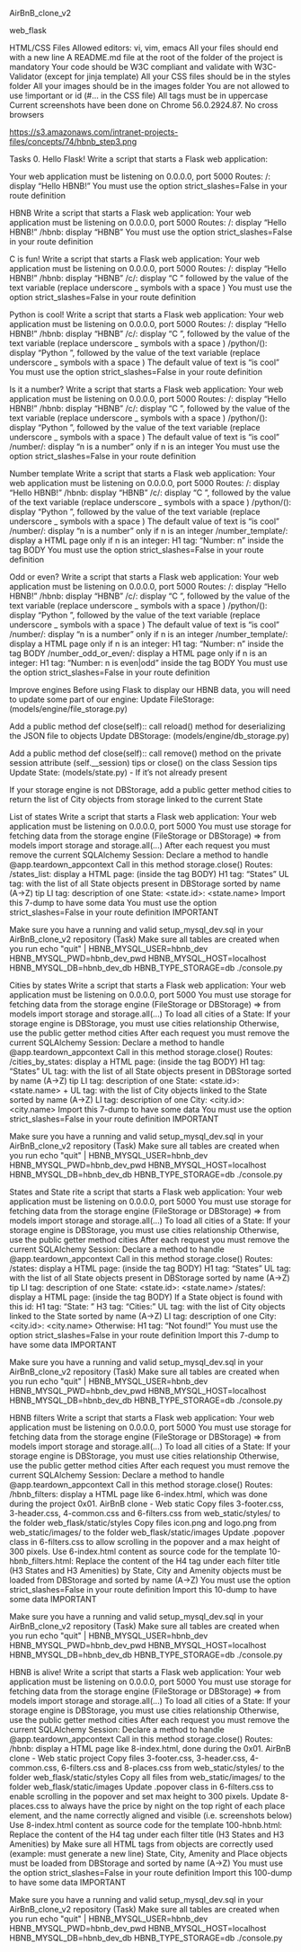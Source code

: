 AirBnB_clone_v2


web_flask

HTML/CSS Files Allowed editors: vi, vim, emacs All your files should end with a new line A README.md file at the root of the folder of the project is mandatory Your code should be W3C compliant and validate with W3C-Validator (except for jinja template) All your CSS files should be in the styles folder All your images should be in the images folder You are not allowed to use !important or id (#... in the CSS file) All tags must be in uppercase Current screenshots have been done on Chrome 56.0.2924.87. No cross browsers

https://s3.amazonaws.com/intranet-projects-files/concepts/74/hbnb_step3.png

Tasks 0. Hello Flask! Write a script that starts a Flask web application:

Your web application must be listening on 0.0.0.0, port 5000 Routes: /: display “Hello HBNB!” You must use the option strict_slashes=False in your route definition

HBNB Write a script that starts a Flask web application:
Your web application must be listening on 0.0.0.0, port 5000 Routes: /: display “Hello HBNB!” /hbnb: display “HBNB” You must use the option strict_slashes=False in your route definition

C is fun! Write a script that starts a Flask web application:
Your web application must be listening on 0.0.0.0, port 5000 Routes: /: display “Hello HBNB!” /hbnb: display “HBNB” /c/: display “C ” followed by the value of the text variable (replace underscore _ symbols with a space ) You must use the option strict_slashes=False in your route definition

Python is cool! Write a script that starts a Flask web application:
Your web application must be listening on 0.0.0.0, port 5000 Routes: /: display “Hello HBNB!” /hbnb: display “HBNB” /c/: display “C ”, followed by the value of the text variable (replace underscore _ symbols with a space ) /python/(): display “Python ”, followed by the value of the text variable (replace underscore _ symbols with a space ) The default value of text is “is cool” You must use the option strict_slashes=False in your route definition

Is it a number? Write a script that starts a Flask web application:
Your web application must be listening on 0.0.0.0, port 5000 Routes: /: display “Hello HBNB!” /hbnb: display “HBNB” /c/: display “C ”, followed by the value of the text variable (replace underscore _ symbols with a space ) /python/(): display “Python ”, followed by the value of the text variable (replace underscore _ symbols with a space ) The default value of text is “is cool” /number/: display “n is a number” only if n is an integer You must use the option strict_slashes=False in your route definition

Number template Write a script that starts a Flask web application:
Your web application must be listening on 0.0.0.0, port 5000 Routes: /: display “Hello HBNB!” /hbnb: display “HBNB” /c/: display “C ”, followed by the value of the text variable (replace underscore _ symbols with a space ) /python/(): display “Python ”, followed by the value of the text variable (replace underscore _ symbols with a space ) The default value of text is “is cool” /number/: display “n is a number” only if n is an integer /number_template/: display a HTML page only if n is an integer: H1 tag: “Number: n” inside the tag BODY You must use the option strict_slashes=False in your route definition

Odd or even? Write a script that starts a Flask web application:
Your web application must be listening on 0.0.0.0, port 5000 Routes: /: display “Hello HBNB!” /hbnb: display “HBNB” /c/: display “C ”, followed by the value of the text variable (replace underscore _ symbols with a space ) /python/(): display “Python ”, followed by the value of the text variable (replace underscore _ symbols with a space ) The default value of text is “is cool” /number/: display “n is a number” only if n is an integer /number_template/: display a HTML page only if n is an integer: H1 tag: “Number: n” inside the tag BODY /number_odd_or_even/: display a HTML page only if n is an integer: H1 tag: “Number: n is even|odd” inside the tag BODY You must use the option strict_slashes=False in your route definition

Improve engines Before using Flask to display our HBNB data, you will need to update some part of our engine:
Update FileStorage: (models/engine/file_storage.py)

Add a public method def close(self):: call reload() method for deserializing the JSON file to objects Update DBStorage: (models/engine/db_storage.py)

Add a public method def close(self):: call remove() method on the private session attribute (self.__session) tips or close() on the class Session tips Update State: (models/state.py) - If it’s not already present

If your storage engine is not DBStorage, add a public getter method cities to return the list of City objects from storage linked to the current State

List of states Write a script that starts a Flask web application:
Your web application must be listening on 0.0.0.0, port 5000 You must use storage for fetching data from the storage engine (FileStorage or DBStorage) => from models import storage and storage.all(...) After each request you must remove the current SQLAlchemy Session: Declare a method to handle @app.teardown_appcontext Call in this method storage.close() Routes: /states_list: display a HTML page: (inside the tag BODY) H1 tag: “States” UL tag: with the list of all State objects present in DBStorage sorted by name (A->Z) tip LI tag: description of one State: <state.id>: <state.name> Import this 7-dump to have some data You must use the option strict_slashes=False in your route definition IMPORTANT

Make sure you have a running and valid setup_mysql_dev.sql in your AirBnB_clone_v2 repository (Task) Make sure all tables are created when you run echo "quit" | HBNB_MYSQL_USER=hbnb_dev HBNB_MYSQL_PWD=hbnb_dev_pwd HBNB_MYSQL_HOST=localhost HBNB_MYSQL_DB=hbnb_dev_db HBNB_TYPE_STORAGE=db ./console.py

Cities by states Write a script that starts a Flask web application:
Your web application must be listening on 0.0.0.0, port 5000 You must use storage for fetching data from the storage engine (FileStorage or DBStorage) => from models import storage and storage.all(...) To load all cities of a State: If your storage engine is DBStorage, you must use cities relationship Otherwise, use the public getter method cities After each request you must remove the current SQLAlchemy Session: Declare a method to handle @app.teardown_appcontext Call in this method storage.close() Routes: /cities_by_states: display a HTML page: (inside the tag BODY) H1 tag: “States” UL tag: with the list of all State objects present in DBStorage sorted by name (A->Z) tip LI tag: description of one State: <state.id>: <state.name> + UL tag: with the list of City objects linked to the State sorted by name (A->Z) LI tag: description of one City: <city.id>: <city.name> Import this 7-dump to have some data You must use the option strict_slashes=False in your route definition IMPORTANT

Make sure you have a running and valid setup_mysql_dev.sql in your AirBnB_clone_v2 repository (Task) Make sure all tables are created when you run echo "quit" | HBNB_MYSQL_USER=hbnb_dev HBNB_MYSQL_PWD=hbnb_dev_pwd HBNB_MYSQL_HOST=localhost HBNB_MYSQL_DB=hbnb_dev_db HBNB_TYPE_STORAGE=db ./console.py

States and State rite a script that starts a Flask web application:
Your web application must be listening on 0.0.0.0, port 5000 You must use storage for fetching data from the storage engine (FileStorage or DBStorage) => from models import storage and storage.all(...) To load all cities of a State: If your storage engine is DBStorage, you must use cities relationship Otherwise, use the public getter method cities After each request you must remove the current SQLAlchemy Session: Declare a method to handle @app.teardown_appcontext Call in this method storage.close() Routes: /states: display a HTML page: (inside the tag BODY) H1 tag: “States” UL tag: with the list of all State objects present in DBStorage sorted by name (A->Z) tip LI tag: description of one State: <state.id>: <state.name> /states/: display a HTML page: (inside the tag BODY) If a State object is found with this id: H1 tag: “State: ” H3 tag: “Cities:” UL tag: with the list of City objects linked to the State sorted by name (A->Z) LI tag: description of one City: <city.id>: <city.name> Otherwise: H1 tag: “Not found!” You must use the option strict_slashes=False in your route definition Import this 7-dump to have some data IMPORTANT

Make sure you have a running and valid setup_mysql_dev.sql in your AirBnB_clone_v2 repository (Task) Make sure all tables are created when you run echo "quit" | HBNB_MYSQL_USER=hbnb_dev HBNB_MYSQL_PWD=hbnb_dev_pwd HBNB_MYSQL_HOST=localhost HBNB_MYSQL_DB=hbnb_dev_db HBNB_TYPE_STORAGE=db ./console.py

HBNB filters Write a script that starts a Flask web application:
Your web application must be listening on 0.0.0.0, port 5000 You must use storage for fetching data from the storage engine (FileStorage or DBStorage) => from models import storage and storage.all(...) To load all cities of a State: If your storage engine is DBStorage, you must use cities relationship Otherwise, use the public getter method cities After each request you must remove the current SQLAlchemy Session: Declare a method to handle @app.teardown_appcontext Call in this method storage.close() Routes: /hbnb_filters: display a HTML page like 6-index.html, which was done during the project 0x01. AirBnB clone - Web static Copy files 3-footer.css, 3-header.css, 4-common.css and 6-filters.css from web_static/styles/ to the folder web_flask/static/styles Copy files icon.png and logo.png from web_static/images/ to the folder web_flask/static/images Update .popover class in 6-filters.css to allow scrolling in the popover and a max height of 300 pixels. Use 6-index.html content as source code for the template 10-hbnb_filters.html: Replace the content of the H4 tag under each filter title (H3 States and H3 Amenities) by   State, City and Amenity objects must be loaded from DBStorage and sorted by name (A->Z) You must use the option strict_slashes=False in your route definition Import this 10-dump to have some data IMPORTANT

Make sure you have a running and valid setup_mysql_dev.sql in your AirBnB_clone_v2 repository (Task) Make sure all tables are created when you run echo "quit" | HBNB_MYSQL_USER=hbnb_dev HBNB_MYSQL_PWD=hbnb_dev_pwd HBNB_MYSQL_HOST=localhost HBNB_MYSQL_DB=hbnb_dev_db HBNB_TYPE_STORAGE=db ./console.py

HBNB is alive! Write a script that starts a Flask web application:
Your web application must be listening on 0.0.0.0, port 5000 You must use storage for fetching data from the storage engine (FileStorage or DBStorage) => from models import storage and storage.all(...) To load all cities of a State: If your storage engine is DBStorage, you must use cities relationship Otherwise, use the public getter method cities After each request you must remove the current SQLAlchemy Session: Declare a method to handle @app.teardown_appcontext Call in this method storage.close() Routes: /hbnb: display a HTML page like 8-index.html, done during the 0x01. AirBnB clone - Web static project Copy files 3-footer.css, 3-header.css, 4-common.css, 6-filters.css and 8-places.css from web_static/styles/ to the folder web_flask/static/styles Copy all files from web_static/images/ to the folder web_flask/static/images Update .popover class in 6-filters.css to enable scrolling in the popover and set max height to 300 pixels. Update 8-places.css to always have the price by night on the top right of each place element, and the name correctly aligned and visible (i.e. screenshots below) Use 8-index.html content as source code for the template 100-hbnb.html: Replace the content of the H4 tag under each filter title (H3 States and H3 Amenities) by   Make sure all HTML tags from objects are correctly used (example:
must generate a new line) State, City, Amenity and Place objects must be loaded from DBStorage and sorted by name (A->Z) You must use the option strict_slashes=False in your route definition Import this 100-dump to have some data IMPORTANT

Make sure you have a running and valid setup_mysql_dev.sql in your AirBnB_clone_v2 repository (Task) Make sure all tables are created when you run echo "quit" | HBNB_MYSQL_USER=hbnb_dev HBNB_MYSQL_PWD=hbnb_dev_pwd HBNB_MYSQL_HOST=localhost HBNB_MYSQL_DB=hbnb_dev_db HBNB_TYPE_STORAGE=db ./console.py

